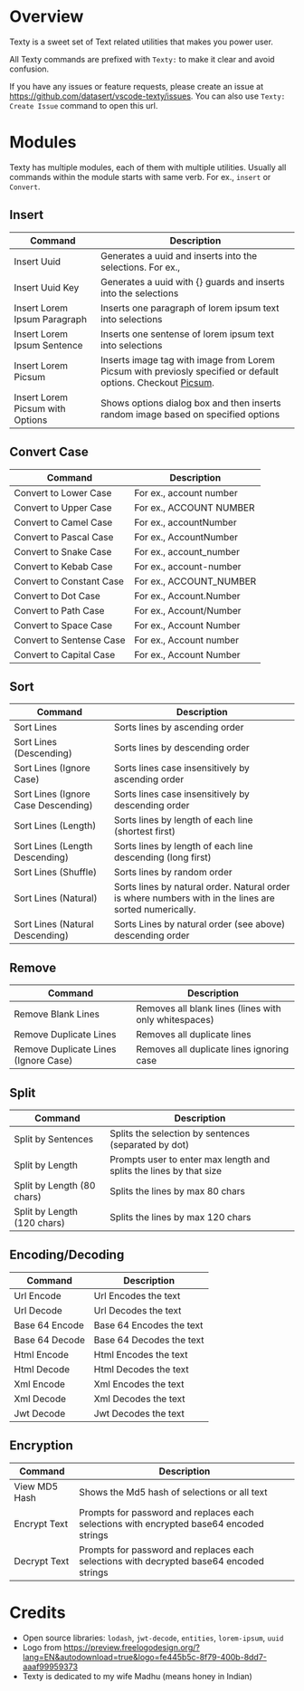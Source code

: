 Overview
==
Texty is a sweet set of Text related utilities that makes you power user.

All Texty commands are prefixed with `Texty:` to make it clear and avoid confusion.

If you have any issues or feature requests, please create an issue at https://github.com/datasert/vscode-texty/issues. You can also use `Texty: Create Issue` command to open this url.

Modules
==
Texty has multiple modules, each of them with multiple utilities. Usually all commands within the module starts with same verb. For ex., `insert` or `Convert`.

Insert
--
| Command                          | Description                                                                                |
| -------------------------------- | ------------------------------------------------------------------------------------------ |
| Insert Uuid                      | Generates a uuid and inserts into the selections. For ex.,                                 |
| Insert Uuid Key                  | Generates a uuid with {} guards and inserts into the selections                            |
| Insert Lorem Ipsum Paragraph     | Inserts one paragraph of lorem ipsum text into selections                                  |
| Insert Lorem Ipsum Sentence      | Inserts one sentense of lorem ipsum text into selections                                   |
| Insert Lorem Picsum              | Inserts image tag with image from Lorem Picsum with previosly specified or default options. Checkout [Picsum](https://picsum.photos/). |
| Insert Lorem Picsum with Options | Shows options dialog box and then inserts random image based on specified options          |

Convert Case
--
| Command                  | Description             |
| ------------------------ | ----------------------- |
| Convert to Lower Case    | For ex., account number |
| Convert to Upper Case    | For ex., ACCOUNT NUMBER |
| Convert to Camel Case    | For ex., accountNumber  |
| Convert to Pascal Case   | For ex., AccountNumber  |
| Convert to Snake Case    | For ex., account_number |
| Convert to Kebab Case    | For ex., account-number |
| Convert to Constant Case | For ex., ACCOUNT_NUMBER |
| Convert to Dot Case      | For ex., Account.Number |
| Convert to Path Case     | For ex., Account/Number |
| Convert to Space Case    | For ex., Account Number |
| Convert to Sentense Case | For ex., Account number |
| Convert to Capital Case  | For ex., Account Number |

Sort
--
| Command                             | Description                                                                                            |
| ----------------------------------- | ------------------------------------------------------------------------------------------------------ |
| Sort Lines                          | Sorts lines by ascending order                                                                         |
| Sort Lines (Descending)             | Sorts lines by descending order                                                                        |
| Sort Lines (Ignore Case)            | Sorts lines case insensitively by ascending order                                                      |
| Sort Lines (Ignore Case Descending) | Sorts lines case insensitively by descending order                                                     |
| Sort Lines (Length)                 | Sorts lines by length of each line (shortest first)                                                    |
| Sort Lines (Length Descending)      | Sorts lines by length of each line descending (long first)                                             |
| Sort Lines (Shuffle)                | Sorts lines by random order                                                                            |
| Sort Lines (Natural)                | Sorts lines by natural order. Natural order is where numbers with in the lines are sorted numerically. |
| Sort Lines (Natural Descending)     | Sorts Lines by natural order (see above) descending order                                              |

Remove
--
| Command                              | Description                                           |
| ------------------------------------ | ----------------------------------------------------- |
| Remove Blank Lines                   | Removes all blank lines (lines with only whitespaces) |
| Remove Duplicate Lines               | Removes all duplicate lines                           |
| Remove Duplicate Lines (Ignore Case) | Removes all duplicate lines ignoring case             |

Split
--
| Command                     | Description                                                        |
| --------------------------- | ------------------------------------------------------------------ |
| Split by Sentences          | Splits the selection by sentences (separated by dot)               |
| Split by Length             | Prompts user to enter max length and splits the lines by that size |
| Split by Length (80 chars)  | Splits the lines by max 80 chars                                   |
| Split by Length (120 chars) | Splits the lines by max 120 chars                                  |

Encoding/Decoding
--
| Command        | Description              |
| -------------- | ------------------------ |
| Url Encode     | Url Encodes the text     |
| Url Decode     | Url Decodes the text     |
| Base 64 Encode | Base 64 Encodes the text |
| Base 64 Decode | Base 64 Decodes the text |
| Html Encode    | Html Encodes the text    |
| Html Decode    | Html Decodes the text    |
| Xml Encode     | Xml Encodes the text     |
| Xml Decode     | Xml Decodes the text     |
| Jwt Decode     | Jwt Decodes the text     |

Encryption
--
| Command       | Description                                                                             |
| ------------- | --------------------------------------------------------------------------------------- |
| View MD5 Hash | Shows the Md5 hash of selections or all text                                            |
| Encrypt Text  | Prompts for password and replaces each selections with encrypted base64 encoded strings |
| Decrypt Text  | Prompts for password and replaces each selections with decrypted base64 encoded strings |

Credits
==
* Open source libraries: `lodash`, `jwt-decode`, `entities`, `lorem-ipsum`, `uuid`
* Logo from https://preview.freelogodesign.org/?lang=EN&autodownload=true&logo=fe445b5c-8f79-400b-8dd7-aaaf99959373
* Texty is dedicated to my wife Madhu (means honey in Indian)

